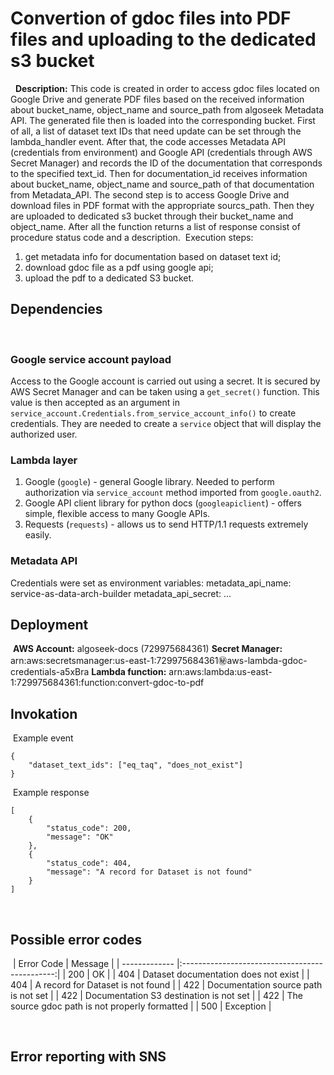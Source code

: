 # Convertion of gdoc files into PDF files and uploading to the dedicated s3 bucket
​
​
**Description:** This code is created in order to access gdoc files located on Google Drive and generate PDF files based on the received information about bucket_name, object_name and source_path from algoseek Metadata API. The generated file then is loaded into the corresponding bucket.
First of all, a list of dataset text IDs that need update can be set through the lambda_handler event. After that, the code accesses Metadata API (credentials from environment) and Google API (credentials through AWS Secret Manager) and records the ID of the documentation that corresponds to the specified text_id. Then for documentation_id receives information about bucket_name, object_name and source_path of that documentation from Metadata_API.
The second step is to access Google Drive and download files in PDF format with the appropriate sourcs_path. Then they are uploaded to dedicated s3 bucket through their bucket_name and object_name.
After all the function returns a list of response consist of procedure status code and a description.
​
Execution steps:
1. get metadata info for documentation based on dataset text id;
2. download gdoc file as a pdf using google api;
3. upload the pdf to a dedicated S3 bucket.
​
​
## Dependencies
​
### Google service account payload
Access to the Google account is carried out using a secret. It is secured by AWS Secret Manager and can be taken using a `get_secret()` function. This value is then accepted as an argument in `service_account.Credentials.from_service_account_info()` to create credentials. They are needed to create a `service` object that will display the authorized user.
​
​
### Lambda layer
1. Google (`google`) - general Google library. Needed to perform authorization via `service_account` method imported from `google.oauth2`.
2. Google API client library for python docs (`googleapiclient`) - offers simple, flexible access to many Google APIs.
3. Requests (`requests`) - allows us to send HTTP/1.1 requests extremely easily.
​
### Metadata API
Credentials were set as environment variables:
metadata_api_name: service-as-data-arch-builder
metadata_api_secret: ...
​
​
## Deployment
​
**AWS Account:** algoseek-docs (729975684361)
​
**Secret Manager:** arn:aws:secretsmanager:us-east-1:729975684361:secret:aws-lambda-gdoc-credentials-a5xBra
​
**Lambda function:** arn:aws:lambda:us-east-1:729975684361:function:convert-gdoc-to-pdf
​
## Invokation
​
Example event
​
```
{
    "dataset_text_ids": ["eq_taq", "does_not_exist"]
}
```
​
Example response
```
[
    {
        "status_code": 200,
        "message": "OK"
    },
    {
        "status_code": 404,
        "message": "A record for Dataset is not found"
    }
]
```
​
​
## Possible error codes
​
|  Error Code   |                    Message                     |
| ------------- |:----------------------------------------------:|
|      200      | OK                                             |
|      404      | Dataset documentation does not exist           |
|      404      | A record for Dataset is not found              |
|      422      | Documentation source path is not set           |
|      422      | Documentation S3 destination is not set        |
|      422      | The source gdoc path is not properly formatted |
|      500      | Exception                                      |

​​
## Error reporting with SNS
